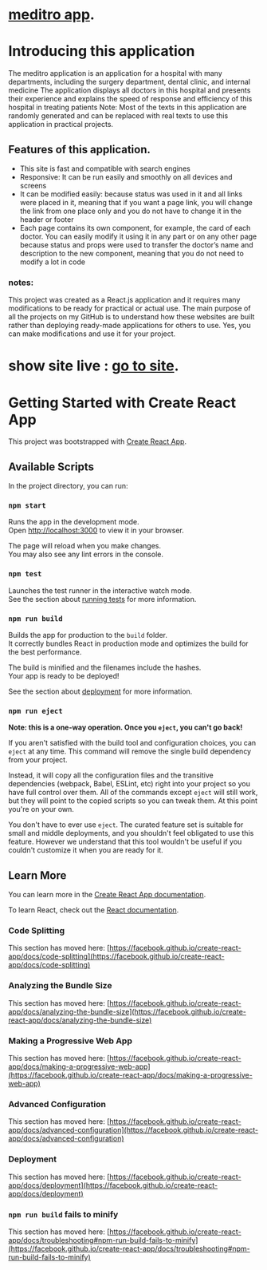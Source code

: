 
# [meditro app](https://64cba53ebcf93d77d1c3cc68--inspiring-yeot-0d1cc7.netlify.app/).


# Introducing this application
The meditro application is an application for a hospital with many departments, including the surgery department, dental clinic, and internal medicine
The application displays all doctors in this hospital and presents their experience and explains the speed of response and efficiency of this hospital in treating patients
Note: Most of the texts in this application are randomly generated and can be replaced with real texts to use this application in practical projects.

## Features of this application.
- This site is fast and compatible with search engines
- Responsive: It can be run easily and smoothly on all devices and screens
- It can be modified easily: because status was used in it and all links were placed in it, meaning that if you want a page link, you will change the link from one place only and you do not have to change it in the header or footer
- Each page contains its own component, for example, the card of each doctor. You can easily modify it using it in any part or on any other page because status and props were used to transfer the doctor’s name and description to the new component, meaning that you do not need to modify a lot in code
### notes:

This project was created as a React.js application and it requires many modifications to be ready for practical or actual use. The main purpose of all the projects on my GitHub is to understand how these websites are built rather than deploying ready-made applications for others to use. Yes, you can make modifications and use it for your project.



# show site live : [go to site](https://64cba53ebcf93d77d1c3cc68--inspiring-yeot-0d1cc7.netlify.app/).



# Getting Started with Create React App

This project was bootstrapped with [Create React App](https://github.com/facebook/create-react-app).

## Available Scripts

In the project directory, you can run:

### `npm start`

Runs the app in the development mode.\
Open [http://localhost:3000](http://localhost:3000) to view it in your browser.

The page will reload when you make changes.\
You may also see any lint errors in the console.

### `npm test`

Launches the test runner in the interactive watch mode.\
See the section about [running tests](https://facebook.github.io/create-react-app/docs/running-tests) for more information.

### `npm run build`

Builds the app for production to the `build` folder.\
It correctly bundles React in production mode and optimizes the build for the best performance.

The build is minified and the filenames include the hashes.\
Your app is ready to be deployed!

See the section about [deployment](https://facebook.github.io/create-react-app/docs/deployment) for more information.

### `npm run eject`

**Note: this is a one-way operation. Once you `eject`, you can't go back!**

If you aren't satisfied with the build tool and configuration choices, you can `eject` at any time. This command will remove the single build dependency from your project.

Instead, it will copy all the configuration files and the transitive dependencies (webpack, Babel, ESLint, etc) right into your project so you have full control over them. All of the commands except `eject` will still work, but they will point to the copied scripts so you can tweak them. At this point you're on your own.

You don't have to ever use `eject`. The curated feature set is suitable for small and middle deployments, and you shouldn't feel obligated to use this feature. However we understand that this tool wouldn't be useful if you couldn't customize it when you are ready for it.

## Learn More

You can learn more in the [Create React App documentation](https://facebook.github.io/create-react-app/docs/getting-started).

To learn React, check out the [React documentation](https://reactjs.org/).

### Code Splitting

This section has moved here: [https://facebook.github.io/create-react-app/docs/code-splitting](https://facebook.github.io/create-react-app/docs/code-splitting)

### Analyzing the Bundle Size

This section has moved here: [https://facebook.github.io/create-react-app/docs/analyzing-the-bundle-size](https://facebook.github.io/create-react-app/docs/analyzing-the-bundle-size)

### Making a Progressive Web App

This section has moved here: [https://facebook.github.io/create-react-app/docs/making-a-progressive-web-app](https://facebook.github.io/create-react-app/docs/making-a-progressive-web-app)

### Advanced Configuration

This section has moved here: [https://facebook.github.io/create-react-app/docs/advanced-configuration](https://facebook.github.io/create-react-app/docs/advanced-configuration)

### Deployment

This section has moved here: [https://facebook.github.io/create-react-app/docs/deployment](https://facebook.github.io/create-react-app/docs/deployment)

### `npm run build` fails to minify

This section has moved here: [https://facebook.github.io/create-react-app/docs/troubleshooting#npm-run-build-fails-to-minify](https://facebook.github.io/create-react-app/docs/troubleshooting#npm-run-build-fails-to-minify)
